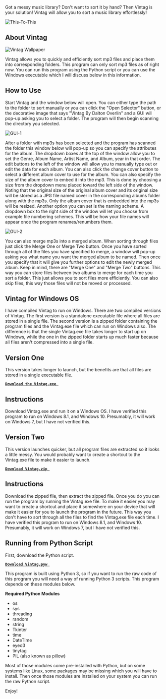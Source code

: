 Got a messy music library? Don't want to sort it by hand? Then Vintag is your solution! Vintag will allow you to sort a music library effortlessly!

![This-To-This](https://user-images.githubusercontent.com/30564402/83207665-fe868980-a110-11ea-8e87-c3a6021db032.jpg)

## **About Vintag**

![Vintag Wallpaper](https://user-images.githubusercontent.com/30564402/83207699-13fbb380-a111-11ea-96e5-1049d110e107.jpg)

Vintag allows you to quickly and efficiently sort mp3 files and place them into corresponding folders. This program can only sort mp3 files as of right now. You can run this program using the Python script or you can use the Windows executable which I will discuss below in this information. 

## **How to Use**

Start Vintag and the window below will open. You can either type the path to the folder to sort manually or you can click the "Open Selector" button, or the decorative image that says "Vintag By Dalton Overlin" and a GUI will pop-up asking you to select a folder. The program will then begin scanning the directory you selected. 

![GUI-1](https://user-images.githubusercontent.com/30564402/83207725-28d84700-a111-11ea-9d4b-1981a3fb5795.PNG)

After a folder with mp3s has been selected and the program has scanned the folder this window below will pop-up so you can specify the attributes for the album. The dropdown boxes at the top of the window allow you to set the Genre, Album Name, Artist Name, and Album, year in that order. The edit buttons to the left of the window will allow you to manually type out or edit the data for each album. You can also click the change cover button to select a different album cover to use for the album. You can also specify the size of the album cover to embed it into the mp3. This is done by choosing a size from the dropdown menu placed toward the left side of the window. Noting that the original size of the original album cover and its original size will be stored as a JPG file named cover in the corresponding albums folder along with the mp3s. Only the album cover that is embedded into the mp3s will be resized. Another option you can set is the naming scheme. A dropdown box to the right side of the window will let you choose from example file numbering schemes. This will be how your file names will appear once the program renames/renumbers them. 

![GUI-2](https://user-images.githubusercontent.com/30564402/83207758-3b528080-a111-11ea-86e0-a7317724ce94.PNG)

You can also merge mp3s into a merged album. When sorting through files just click the Merge One or Merge Two button. Once you have sorted through all of the files you have specified to merge, a window will pop-up asking you what name you want the merged album to be named. Then once you specify that it will give you further options to edit the newly merged album. Keep in mind, there are "Merge One" and "Merge Two" buttons. This way you can store files between two albums to merge for each time you sort a folder. This just allows you to sort files more efficiently. You can also skip files, this way those files will not be moved or processed. 

## **Vintag for Windows OS**

I have compiled Vintag to run on Windows. There are two compiled versions of Vintag. The first version is a standalone executable file where all files are stored in a single file. The second version is a zipped folder containing the program files and the Vintag.exe file which can run on Windows also. The difference is that the single Vintag.exe file takes longer to start up on Windows, while the one in the zipped folder starts up much faster because all files aren't compressed into a single file. 

## **Version One**

This version takes longer to launch, but the benefits are that all files are stored in a single executable file. 

**[`Download the Vintag.exe `](https://github.com/Dalton-Overlin/Vintag/blob/master/Windows%20Executables/Vintag.exe "`Download the Vintag.exe `")**

## **Instructions**

Download Vintag.exe and run it on a Windows OS. I have verified this program to run on Windows 8.1, and Windows 10. Presumably, it will work on Windows 7, but I have not verified this. 

## **Version Two**

This version launches quicker, but all program files are extracted so it looks a little messy. You would probably want to create a shortcut to the Vintag.exe file to make it easier to launch.

**[`Download Vintag.zip `](https://github.com/Dalton-Overlin/Vintag/blob/master/Windows%20Executables/Vintag.zip "`Download Vintag.zip `")**

## **Instructions**

Download the zipped file, then extract the zipped file. Once you do you can run the program by running the Vintag.exe file. To make it easier you may want to create a shortcut and place it somewhere on your device that will make it easier for you to launch the program in the future. This way you don't have to sort through all the files to find the Vintag.exe file each time. I have verified this program to run on Windows 8.1, and Windows 10. Presumably, it will work on Windows 7, but I have not verified this.

## **Running from Python Script**

First, download the Python script.

**[`Download Vintag.pyw `](https://github.com/Dalton-Overlin/Vintag/blob/master/Vintag.pyw "`Download Vintag.pyw `")**

This program is built using Python 3, so if you want to run the raw code of this program you will need a way of running Python 3 scripts. This program depends on these modules below.

**Required Python Modules**

 - os
 - sys
 - threading
 - random
 - string
 - Tkinter
 - time
 - DateTime
 - eyed3
 - tinytag
 - PIL (also known as pillow)

Most of those modules come pre-installed with Python, but on some systems like Linux, some packages may be missing which you will have to install. Then once those modules are installed on your system you can run the raw Python script. 

Enjoy!
